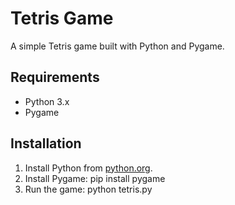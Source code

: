 # Tetris Game

A simple Tetris game built with Python and Pygame.

## Requirements
- Python 3.x
- Pygame

## Installation
1. Install Python from [python.org](https://www.python.org/).
2. Install Pygame: pip install pygame
3. Run the game: python tetris.py